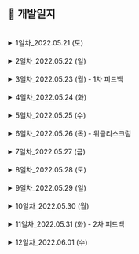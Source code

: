 ## 📖 개발일지
</br>
<details>
<summary>1일차_2022.05.21 (토)</summary>
<div markdown="1">
	
```
1. 기획서 작성

2. 회원가입, 로그인 UI 구현
	- 로그인 홈 화면 (100%)
	
	- 로그인 입력 화면 (80%)
		- 이메일, 비밀번호 입력하지 않으면 버튼 비활성화
	
	- 회원가입 이메일, 비밀번호 입력 화면 (80%)
		- 이메일 인증, 비밀번호 2번 입력하지 않으면 버튼 비활성화, 비밀번호 같은지 체크
	
  	- 프로필, 닉네임 입력 화면 (70%)
	  	- 닉네임 글자 수 체크
```
<img width="200" src="./image/1-1.png"> <img width="200" src="./image/1-2.png"> <img width="200" src="./image/1-3.png"> <img width="200" src="./image/1-4.png">
</div>
</details>

</br>
<details>
<summary>2일차_2022.05.22 (일)</summary>
<div markdown="1">

```
1. 구현한 기능
	- 카카오 로그인 구현 (100%)
	
	- TabBar 구현 (100%)
	
	- NavigationItem Custom 구현 (100%)
	
	- 맛집찾기 (100%)
		- 자동 스크롤 배너 CollectionView로 구현 
		- 식당 리스트 CollectionView로 구현 
	
2. 발생한 이슈
	- NavigationItem의 label을 줄바꿈하고, 폰트크기 다르게 구현해야함  
		- AttributedString을 사용하여 해결 (https://zeddios.tistory.com/300)

	- 맛집찾기탭에서 자동배너 뷰, 정렬,필터 뷰, 식당리스트 뷰 모두 한 스크롤안에 넣게 구현해야함  
		- CollectionView의 섹션을 3개로 잡고 각각 섹션으로 셀을 넣어줌
		- 자동배너뷰 셀안에는 CollectionView를 넣어 CollectionView안에 CollectionView로 구현 (https://youbidan-project.tistory.com/104)
	
```
<img width="200" src="./image/2-1.png"> <img width="200" src="./image/2-2.png"> 
</div>
</details>

</br>

<details>
<summary>3일차_2022.05.23 (월) - 1차 피드백</summary>
<div markdown="1">

```
1. 구현한 기능
	- 회원가입 UI (100%)
		- 텍스트필드 경고 기능 
		- 프로필 사진 설정 
	
	- 회원가입 API (100%)
	
	- 이메일 중복확인 API (100%)

2. 발생한 이슈
	- textField bottomLine이 경고창을 뜰 때 새로 그리는데 겹쳐서 그려짐  
		- self.layer.sublayers = nil 코드 추가  
	 	- 다시 그릴 때, `subLayers` 다 지우고 그림

	- 회원 가입 API
		- Response가 null로 옴 
			- 헤더에 Content-Type속성을 multipart/form-data로 넣어 해결
		- 프로필사진이 전달이 안됨 
			- jpegData(compressionQuality: 0.1)에서 compressionQuality을 1에서 0.1로 바꿔 해결

3. 기획서 변동사항
	- 이메일/비밀번호 입력 뷰, 프로필/닉네임 뷰 따로 있어서 이메일 중복확인 API 추가

4. 1차 피드백
	- 생산성 나쁘지 않음, 퍼블리싱 좋음
	- 탭바 위에 따라 오는 주황색바 구현하면 좋을 것 같음
	- 2차 피드백까지 탭바에 있는 5개 뷰 모두 구현해야 함
	- 최종적으로 최소 18~20개의 API 다뤄봐야 함
```
<img width="200" src="./image/3-1.png"> <img width="200" src="./image/3-2.png"> 	

</div>
</details>

</br>
<details>
<summary>4일차_2022.05.24 (화)</summary>
<div markdown="1">

```
1. 구현한 기능
	- 내정보 탭 UI (100%)
	- 로그인 API (100%)
	- 카카오 로그인 API (100%)

2. 발생한 이슈
	- 로그인 API 통신이 안됨
		- POST인데 명세서엔 GET으로 적혀있었음 -> 서버 개발자분께 질문해서 해결
	
	- 내정보의 타임라인 셀만 모양이 다름
		- 가고싶다, 마이리스트 .. 와 다른 섹션으로 넣은 뒤, footer의 height를 조절하여 같은 섹션처럼 보이게 구현

3. API 변동사항
	- API 구현 순서 변경 요청
		- 로그인하고 가장 먼저 보이는 부분이 탭바이기 때문에   
		  팔로워, 팔로잉 API 우선순위를 미루고 맛집찾기 API, 망고픽 API 먼저 구현해달라고 요청함

```
<img width="200" src="./image/4-1.png"> 

</div>
</details>




</br>
<details>
<summary>5일차_2022.05.25 (수)</summary>
<div markdown="1">

```
1. 구현한 기능
	- 탭바 위에 주황 바가 따라다니는 커스텀 탭바 구현(1차 피드백 요구사항) (100%)
	- 내정보 - 설정 UI (100%)
	- 망고픽 - EAT딜 UI (100%)
	- 망고픽 - 스토리 UI (100%)
	- 망고픽 - Top리스트 UI (100%)

2. 발생한 이슈
	- 주황색 뷰가 따라다니는 커스텀 탭바 구현
		- Tabman 라이브러리의 LineBar 사용
	
	- 커스텀 탭바라 hidesBottomBarWhenPushed가 동작하지 않음
		- BaseTabBarController에 탭바를 static으로 선언해 외부에서 접근하여 hide할 수 있게 구현
	
	- ImageView의 이미지가 밝은 경우, 위에 올린 흰색 글씨가 보이지 않음
		- ImageView밑에 검정 UIView를 깔고 ImageView에 alpha를 조절하여 어둡게 바꿈

```
<img width="200" src="./image/5-1.png"> <img width="200" src="./image/5-2.png"> <img width="200" src="./image/5-3.png"> <img width="200" src="./image/5-4.png"> 

</div>
</details>
</br>
<details>
<summary>6일차_2022.05.26 (목) - 위클리스크럼 </summary>
<div markdown="1">

```
1. 구현한 기능
	- 회원 탈퇴 UI (100%)
	- 회원 탈퇴 API (100%)


2. 발생한 이슈
	- navigaionItem에 있는 Button에 클릭 이벤트를 넣고 싶음
		- 파라미터로 Selector를 넘겨 addTarget함
	
	- 지역선택 뷰 overCurrentContext로 넘겨줘도 밑에 뷰가 투명하게 보이지 않음
		- 미해결🥲

	- 회원탈퇴 시, 약관 동의가 모두 되었는지 확인
		- allSatisfy({$0 == true}) 사용 

	- 회원탈퇴 API에서  "유저 ID 정보를 찾을 수 없습니다." 라는 메세지만 뜸
		- 서버 개발자분께 전달해 수정해주심 (userId가 토큰에 안담겨 있었다고 함)


3. 위클리 스크럼 진행

	- 현재 만든 UI(로그인/회원가입 UI, 맛집찾기 탭, 망고픽 탭, 내정보 탭) 와 
		연동한 API(이메일 로그인/카카오 로그인/회원가입/이메일 중복확인 API) 시뮬레이터로 실행해서 공유 

	- 평점은 별로/괜찮다/맛있다를 각각 1,2,3점씩 계산하여 5점으로 변환했다고 하심

	- <요청> 탭바 API 부분 먼저 만들어 달라고 요청

	- <요청> 내정보와 회원탈퇴 뷰에서 닉네임과 프로필을 보여줘야해서 회원 정보 API 만들어달라 요청

	- <질문> 회원가입할 때, 이미지를 닉네임.jpg로 보냈는데 괜찮은지?
		-> 서버에서 이미지 이름을 중복되지 않게 처리하기 때문에 상관없음

	- <질문> 회원 탈퇴 시, 유저아이디를 따로 안보내고 jwt토큰만 보내는데 어떻게 동작하는지 궁금
		-> JWT을 만들 때, 유저 식별자를 담아서 암호화 함
		   그래서 서버가 암호화한 토큰을 복호화해서 유저 식별자를 꺼내 탈퇴 진행!


	

```
<img width="200" src="./image/6-1.png">

</div>
</details>

</br>
<details>
<summary>7일차_2022.05.27 (금)</summary>
<div markdown="1">

```
1. 구현한 기능
	- 내 위치 UI & 기능 구현(80%) 
	- plus탭 애니메이션 구현 (100%)

2. 발생한 이슈
	- 서버가 4회 이상 끊김
		- 서버 개발자분이 계속 재시작 해주셨지만 자꾸 끊겨 API 연동은 포기하고 UI 구현

	- half 모달
		- 반은 투명한 버튼, 반은 uiView로 구성

	- half 모달 안에 탭바를 넣어야 함
		- VC안에 child로 VC만듦 (https://hyunsikwon.github.io/ios/iOS-ChildViewControllers/)

	- 지역선택뷰는 VC -> half VC -> tabBar VC -> Cell 형태라 매우 복잡한 구조로 되어 있어 데이터 전달에 어려움 겪음
		- NotificationCenter 사용해 데이터 전달 
		- 지역선택 뷰가 복잡해서 지역 조회 API 연동 우선순위 미룸

	- plus탭을 누르면 페이지 이동은 하지 않고 VC를 present하며 circle애니메이션 동작
		- PageboyViewControllerDataSource에서 2번째 탭은 nil리턴
		- circle 애니메이션 참고 (https://www.youtube.com/watch?v=B9sH_VxPPo4)



```
<img width="200" src="./image/7-1.png"> <img width="200" src="./image/7-2.gif"> 

</div>
</details>


</br>
<details>
<summary>8일차_2022.05.28 (토)</summary>
<div markdown="1">

```
1. 구현한 기능
	- 위치동의 UI & 현재 위치 가져오기 (100%)
	- 맛집찾기 - 식당목록 조회 API (80%) (지역별로 조회 구현 예정)
	- 망고픽 - EAT딜 조회 API (100%)
	- 망고픽 - 스토리 조회 API (100%)
	- 망고픽 - Top리스트 조회 API (100%)
	- 내정보 - 회원 조회 API (100%)

2. 발생한 이슈

	- 어제 발생 했던 서버 끊김 현상, 서버 개발자분이 지역 조회 API를 만들 때 DB서버랑 연결을 해제를 제대로 안해줘서 생긴 문제라고 함
		-> 해결!
	
	- 회원 조회 API는 내정보뷰와 탈퇴뷰에서 둘 다 씀
		-> API를 호출하는 VC의 타입을 UIViewController로 두고 타입 체크를 해서 각각 API 성공함수 호출함

	- 망고픽 - 스토리탭에서 홀릭픽 마크가 가운데 정렬이 안됨
		-> 서버에서 주는 이미지를 보니 가로로 긴데 스토리 셀은 정사각형이라 비율이 안맞아서 문제
		-> 급한건 아니니 시간날 때 수정해달라고 서버 개발자분에게 요청

	- 식당 셀의 글씨가 길어서 평점을 밀려 셀이 나오지 않음
		-> 평점의 Compression Resistance priority를 높여줘서 해결


3. API 변동사항

	- 식당 조회 API에 조회수 정보 요구 -> 바로 추가해주심!
	- Top리스트 조회 API 날짜 정보 요구 -> 바로 추가



```
<img width="200" src="./image/8-1.png"> <img width="200" src="./image/8-2.png"> <img width="200" src="./image/8-3.png"> <img width="200" src="./image/8-4.png"> <img width="200" src="./image/8-5.png"> <img width="200" src="./image/8-6.png"> <img width="200" src="./image/8-7.png"> 

</div>
</details>





</br>
<details>
<summary>9일차_2022.05.29 (일)</summary>
<div markdown="1">

```
1. 구현한 기능
	- 소식탭 UI (90%) (소식-홀릭 탭의 홀릭 설명 추가 예정)
	- 식당 상세 정보 UI (50%) (현재 식당 사진, 정보, 메뉴 구현)
	- 맛집찾기 - 선택한 지역으로 식당 검색 기능 (100%)
	- 맛집찾기 - 현재 내위치와 식당과의 거리 (100%) 

2. 발생한 이슈

	- 지역선택뷰에서 선택한 지역을 맛집찾기뷰에 보내줘야 함
		- delgate패턴으로 구현 : 지역선택뷰가 탭맨이 있어서 뷰안에 뷰가 있는 구조라 vc.delgate = self 가 안됨 -> 실패
		- NotificationCenter 사용해서 object로 선택 지역 정보를 전달해 구현

	- 소식탭의 게시글 속 사진, 식당 상세 정보의 식당 사진과 메뉴 사진
		- collectionView cell 안에 collectionView를 넣어서 구현


3. API 변동사항

	- 소식탭 관련 리뷰 조회 API 먼저 구현 요구
	- 리뷰 조회 API는 지역별 조회말고 평가별 조회(맛있다/괜찮다/별로) 구현 요구



```
<img width="200" src="./image/9-1.png"> <img width="200" src="./image/9-2.png"> <img width="200" src="./image/9-3.png"> <img width="200" src="./image/9-4.png">

</div>
</details>






</br>
<details>
<summary>10일차_2022.05.30 (월)</summary>
<div markdown="1">

```
1. 구현한 기능

	- 소식 - 피드 조회 API : 평가별로 조회 가능 (95%) (식당이름만 서버에서 보내주는걸로 API 수정하면 됨)
	- 식당 상세 - 리뷰, 관련 Top리스트, 스토리, 주변 식당 셀 (100%)
	- plus탭 - 누르면 버튼들 페이드인 애니메이션 (100%)
	- plus탭 - 리뷰 쓰기 식당 목록 UI (100%)
	- 맛집 찾기 - 정렬 선택 UI (100%)
	

2. 발생한 이슈

	- 소식탭에 cell안에 있는 맛있다/괜찮다/별로 버튼의 이벤트를 처리해줘야함

    	- NotificationCenter : 버튼의 backgorundColor, borderColor,  이미지, tintColor 모두 변경해줘야하는데 
		버튼 클릭 시, 실행할 함수는 sender를 UIButton 이 아니라 
		Notification으로 받기 때문에 구현하기 힘들다고 판단 -> 사용x

    	- Delegate 패턴 :  파라미터로 UIButton을 보내주며 프로토콜 채택한 함수내에서  버튼 UI 처리 -> 해결


	- 상세지역 검색하면 전체지역으로 나옴 

		- 처음엔 데이터가 잘못된 줄 알았으나 API명세서를 잘못 이해 (강남에서 가로수길만 검색하고 싶으면 detailarea만 보내는건데 area도 같이 보냄)
		- 서버 개발자분께 질문해 해결


3. API 변동사항

	- 피드 조회 API에서 식당이름, 위치 추가 요구
	

4. 서버 개발자와의 회의
	기간이 얼마 남지 않아 아래 3가지로 개발 범위 정함

		1. 맛집 상세 정보 조회 
    		- 지도는 이미지로 대체


		2. 리뷰 쓰기 기능
 			- 리뷰쓸 때 식당을 선택해야 돼서 모든 식당 목록 조회 API 추가 (식당 검색은 구현안하고 모든 식당에서 선택하는걸로 구현예정) 

		3. 가고싶다 등록 기능



```
<img width="200" src="./image/10-1.gif"> <img width="200" src="./image/10-2.png"> <img width="200" src="./image/10-3.png"> <img width="200" src="./image/10-4.png"> <img width="200" src="./image/10-5.png"> <img width="200" src="./image/10-6.png">

</div>
</details>




</br>
<details>
<summary>11일차_2022.05.31 (화) - 2차 피드백 </summary>
<div markdown="1">

```
1. 구현한 기능

	- 리뷰 쓰기 - 식당 검색 API (100%)
	- 리뷰 쓰기 - 커스텀 갤러리에서 사진 선택 (100%)
	- 리뷰 쓰기 - 리뷰 작성 UI (100%)
	- 로그인 여부에 따라 마이페이지 화면 다르게 보여주기 (100%)
	- 맛집 상세 - 기존에 있던 API에서 갯수만 선택해서 불러와 상세 페이지의 관련 Top리스트, 관련 스토리, 주변 인기 식당 구현 (100%) 
	

2. 발생한 이슈

	- 리뷰 쓰기에서 갤러리에 있는 사진을 커스텀으로 꾸며야함

    	- 갤러리에 있는 모든 이미지를 PHFetchResult로 받아 UIImage로 변환해서 collectionView의 셀로 넣어주며 구현
             갤러리 이미지 콜렉션뷰로 받기 참고 (https://fomaios.tistory.com/entry/%EC%BB%A4%EC%8A%A4%ED%85%80-%EC%9D%B4%EB%AF%B8%EC%A7%80%ED%94%BD%EC%BB%A4-%EB%B0%8F-%EB%A9%80%ED%8B%B0%ED%94%BDCustom-ImagePicker-and-MultiPick)

   		 - PHAsset을 UIImage로 변환 참고 (https://fomaios.tistory.com/entry/%EC%BB%A4%EC%8A%A4%ED%85%80-%EC%9D%B4%EB%AF%B8%EC%A7%80%ED%94%BD%EC%BB%A4-%EB%B0%8F-%EB%A9%80%ED%8B%B0%ED%94%BDCustom-ImagePicker-and-MultiPick)


	- 피드 셀안에 있는 좋아요 버튼을 누르면 해당 피드 index를 알아야함
		- NotificationCenter를 쓰려 했으나 좋아요 버튼이 있는 셀에선 자기가 몇번째 셀인지를 모름 -> 아직 고민중


4. 서버 개발자와의 회의

		1. 식당 정보 조회 API
		2. 리뷰 작성 API
		3. 게시글 좋아요 API
		4. 가고싶다 등록 API
		5. 가고싶다 삭제 API
		6. 배너 이미지 API
		7. 리뷰 상세 정보 조회 API
	
		위 순서대로 개발하기로 함


5. 2차 피드백
	- 지금까지 사용한 API가 12개인데 최소 18개까지 사용하면 우수수료 가능할 것 같다고 하심
	- 지금처럼만 하면 될 것 같다고 피드백해주심



```
<img width="200" src="./image/11-1.png"> <img width="200" src="./image/11-2.png"> <img width="200" src="./image/11-3.png"> <img width="200" src="./image/11-4.png"> <img width="200" src="./image/11-5.png"> 

</div>
</details>







</br>
<details>
<summary>12일차_2022.06.01 (수)  </summary>
<div markdown="1">

```
1. 구현한 기능

	- 식당 상세 정보 API (100%)
	- 내정보 - 내 리뷰 UI (100%)
	- 리뷰 조회 API - 평가별로 필터링 가능! (100%)
	- 리뷰 작성 API (100%)
	- 리뷰 삭제 API (100%)
	- 게시글 좋아요 API (100%)
	

2. 발생한 이슈

	- 리뷰 등록한 사진 화질이 너무 안좋음
 			- PHAsset을 UIImage로 바꾸는 코드에서 options.isSynchronous = true 을 추가해서 해결


	- 피드 셀안에 있는 좋아요 버튼을 누르면 해당 피드 postId를 알아야함 -> 어제 이슈 해결!
			- cell 내부에 postId 프로퍼티를 선언해 cell마다 자신의 postId 저장해놓음
	
	
	- 리뷰 삭제하기 누르면 리뷰목록 collectionView에서 reload하며 리뷰를 다시 불러와야함 
			- viewWillAppear는 호출이 안되기 때문에 NotificationCenter달아서 삭제된 순간에 reload함


	- 리뷰 삭제 API에서 분명히 body 를 담아서 보냈는데 body가 없다고 뜸
			- 종종 delete 요청에서 body를 담아 보내면 서버에서 이를 거절한다함 (처음 안 사실..)
			- 서버 개발자분이 path variable 형태로 API를 수정해 해결
			
			
	- 좋아요 버튼 클릭하면 리뷰 목록 다시 불러와야함
			- NotificationCenter로 좋아요 버튼 눌렀다는걸 알리고 그때 피드 collectionView reload시킴

	- 게시글 좋아요가 됐다가 안됐다함
			- 좋아요를 누르고 다시 리뷰를 reload하는데 좋아요가 적용되기 전에 너무 빨리 불러와서 됐다가 안됐다가 한 것
 			- usleep으로 0.02초 딜레이를 줘서 해결


4. API 변동사항
	- 회원 정보 조회 API에 내 리뷰 개수, 가고싶다 개수 받을 수 있게 추가
	- 리뷰 삭제 API body대신 path variable 형태로 수정
	- 피드 조회 API 태그값 받을 수 있게 추가



```
<img width="200" src="./image/12-1.png"> <img width="200" src="./image/12-2.png"> <img width="200" src="./image/12-3.png"> <img width="200" src="./image/12-4.gif"> 

</div>
</details>



